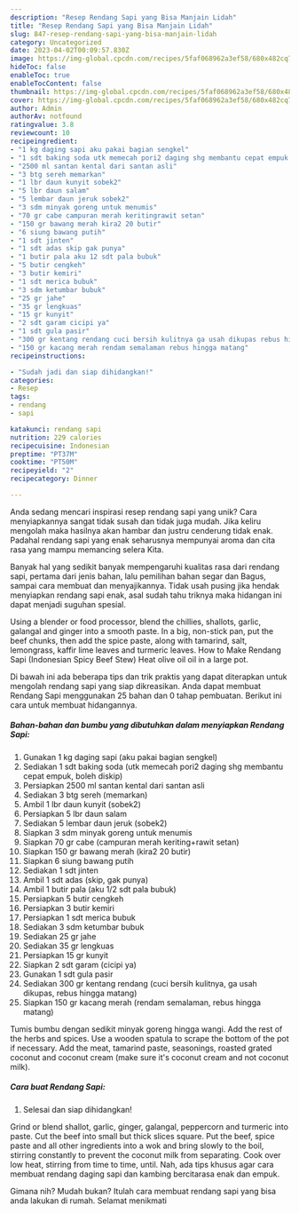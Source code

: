 ```yaml
---
description: "Resep Rendang Sapi yang Bisa Manjain Lidah"
title: "Resep Rendang Sapi yang Bisa Manjain Lidah"
slug: 847-resep-rendang-sapi-yang-bisa-manjain-lidah
category: Uncategorized
date: 2023-04-02T00:09:57.830Z
image: https://img-global.cpcdn.com/recipes/5faf068962a3ef58/680x482cq70/rendang-sapi-foto-resep-utama.jpg
hideToc: false
enableToc: true
enableTocContent: false
thumbnail: https://img-global.cpcdn.com/recipes/5faf068962a3ef58/680x482cq70/rendang-sapi-foto-resep-utama.jpg
cover: https://img-global.cpcdn.com/recipes/5faf068962a3ef58/680x482cq70/rendang-sapi-foto-resep-utama.jpg
author: Admin
authorAv: notfound
ratingvalue: 3.8
reviewcount: 10
recipeingredient:
- "1 kg daging sapi aku pakai bagian sengkel"
- "1 sdt baking soda utk memecah pori2 daging shg membantu cepat empuk boleh diskip"
- "2500 ml santan kental dari santan asli"
- "3 btg sereh memarkan"
- "1 lbr daun kunyit sobek2"
- "5 lbr daun salam"
- "5 lembar daun jeruk sobek2"
- "3 sdm minyak goreng untuk menumis"
- "70 gr cabe campuran merah keritingrawit setan"
- "150 gr bawang merah kira2 20 butir"
- "6 siung bawang putih"
- "1 sdt jinten"
- "1 sdt adas skip gak punya"
- "1 butir pala aku 12 sdt pala bubuk"
- "5 butir cengkeh"
- "3 butir kemiri"
- "1 sdt merica bubuk"
- "3 sdm ketumbar bubuk"
- "25 gr jahe"
- "35 gr lengkuas"
- "15 gr kunyit"
- "2 sdt garam cicipi ya"
- "1 sdt gula pasir"
- "300 gr kentang rendang cuci bersih kulitnya ga usah dikupas rebus hingga matang"
- "150 gr kacang merah rendam semalaman rebus hingga matang"
recipeinstructions:

- "Sudah jadi dan siap dihidangkan!"
categories:
- Resep
tags:
- rendang
- sapi

katakunci: rendang sapi 
nutrition: 229 calories
recipecuisine: Indonesian
preptime: "PT37M"
cooktime: "PT50M"
recipeyield: "2"
recipecategory: Dinner

---
```





Anda sedang mencari inspirasi resep rendang sapi yang unik? Cara menyiapkannya sangat tidak susah dan tidak juga mudah. Jika keliru mengolah maka hasilnya akan hambar dan justru cenderung tidak enak. Padahal rendang sapi yang enak seharusnya mempunyai aroma dan cita rasa yang mampu memancing selera Kita.





Banyak hal yang sedikit banyak mempengaruhi kualitas rasa dari rendang sapi, pertama dari jenis bahan, lalu pemilihan bahan segar dan Bagus, sampai cara membuat dan menyajikannya. Tidak usah pusing jika hendak menyiapkan rendang sapi enak,      asal sudah tahu triknya maka hidangan ini dapat menjadi suguhan spesial.














Using a blender or food processor, blend the chillies, shallots, garlic, galangal and ginger into a smooth paste. In a big, non-stick pan, put the beef chunks, then add the spice paste, along with tamarind, salt, lemongrass, kaffir lime leaves and turmeric leaves. How to Make Rendang Sapi (Indonesian Spicy Beef Stew) Heat olive oil oil in a large pot.






Di bawah ini ada beberapa tips dan trik praktis yang dapat diterapkan untuk mengolah rendang sapi yang siap dikreasikan. Anda dapat membuat Rendang Sapi menggunakan 25 bahan dan 0 tahap pembuatan. Berikut ini cara untuk membuat hidangannya.

<!--inarticleads1-->

##### Bahan-bahan dan bumbu yang dibutuhkan dalam menyiapkan Rendang Sapi:

1. Gunakan 1 kg daging sapi (aku pakai bagian sengkel)
1. Sediakan 1 sdt baking soda (utk memecah pori2 daging shg membantu cepat empuk, boleh diskip)
1. Persiapkan 2500 ml santan kental dari santan asli
1. Sediakan 3 btg sereh (memarkan)
1. Ambil 1 lbr daun kunyit (sobek2)
1. Persiapkan 5 lbr daun salam
1. Sediakan 5 lembar daun jeruk (sobek2)
1. Siapkan 3 sdm minyak goreng untuk menumis
1. Siapkan 70 gr cabe (campuran merah keriting+rawit setan)
1. Siapkan 150 gr bawang merah (kira2 20 butir)
1. Siapkan 6 siung bawang putih
1. Sediakan 1 sdt jinten
1. Ambil 1 sdt adas (skip, gak punya)
1. Ambil 1 butir pala (aku 1/2 sdt pala bubuk)
1. Persiapkan 5 butir cengkeh
1. Persiapkan 3 butir kemiri
1. Persiapkan 1 sdt merica bubuk
1. Sediakan 3 sdm ketumbar bubuk
1. Sediakan 25 gr jahe
1. Sediakan 35 gr lengkuas
1. Persiapkan 15 gr kunyit
1. Siapkan 2 sdt garam (cicipi ya)
1. Gunakan 1 sdt gula pasir
1. Sediakan 300 gr kentang rendang (cuci bersih kulitnya, ga usah dikupas, rebus hingga matang)
1. Siapkan 150 gr kacang merah (rendam semalaman, rebus hingga matang)


Tumis bumbu dengan sedikit minyak goreng hingga wangi. Add the rest of the herbs and spices. Use a wooden spatula to scrape the bottom of the pot if necessary. Add the meat, tamarind paste, seasonings, roasted grated coconut and coconut cream (make sure it&#39;s coconut cream and not coconut milk). 

<!--inarticleads2-->

##### Cara buat Rendang Sapi:


1. Selesai dan siap dihidangkan!

Grind or blend shallot, garlic, ginger, galangal, peppercorn and turmeric into paste. Cut the beef into small but thick slices square. Put the beef, spice paste and all other ingredients into a wok and bring slowly to the boil, stirring constantly to prevent the coconut milk from separating. Cook over low heat, stirring from time to time, until. Nah, ada tips khusus agar cara membuat rendang daging sapi dan kambing bercitarasa enak dan empuk. 

Gimana nih? Mudah bukan? Itulah cara membuat rendang sapi yang bisa anda lakukan di rumah. Selamat menikmati
